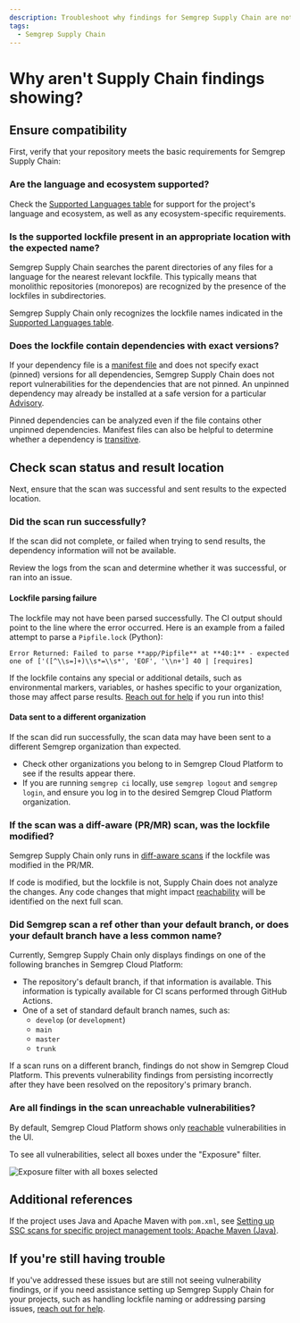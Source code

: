 ```yaml
---
description: Troubleshoot why findings for Semgrep Supply Chain are not showing.
tags:
  - Semgrep Supply Chain
---
```

# Why aren't Supply Chain findings showing?

## Ensure compatibility

First, verify that your repository meets the basic requirements for Semgrep Supply Chain:

### Are the language and ecosystem supported?

Check the [Supported Languages table](/docs/supported-languages/#general-availability) for support for the project's language and ecosystem, as well as any ecosystem-specific requirements.

###  Is the supported lockfile present in an appropriate location with the expected name?

Semgrep Supply Chain searches the parent directories of any files for a language for the nearest relevant lockfile. This typically means that monolithic repositories (monorepos) are recognized by the presence of the lockfiles in subdirectories.

Semgrep Supply Chain only recognizes the lockfile names indicated in the [Supported Languages table](/docs/supported-languages/#general-availability).

### Does the lockfile contain dependencies with exact versions?

If your dependency file is a [manifest file](/docs/semgrep-supply-chain/glossary/#manifest-file) and does not specify exact (pinned) versions for all dependencies, Semgrep Supply Chain does not report vulnerabilities for the dependencies that are not pinned. An unpinned dependency may already be installed at a safe version for a particular [Advisory](https://semgrep.dev/docs/semgrep-supply-chain/glossary/#advisory).

Pinned dependencies can be analyzed even if the file contains other unpinned dependencies. Manifest files can also be helpful to determine whether a dependency is [transitive](/docs/semgrep-supply-chain/glossary/#transitive-or-indirect-dependency).

## Check scan status and result location

Next, ensure that the scan was successful and sent results to the expected location.

### Did the scan run successfully?

If the scan did not complete, or failed when trying to send results, the dependency information will not be available.

Review the logs from the scan and determine whether it was successful, or ran into an issue.

#### Lockfile parsing failure

The lockfile may not have been parsed successfully. The CI output should point to the line where the error occurred. Here is an example from a failed attempt to parse a `Pipfile.lock` (Python):

```
Error Returned: Failed to parse **app/Pipfile** at **40:1** - expected one of ['([^\\s=]+)\\s*=\\s*', 'EOF', '\\n+'] 40 | [requires]
```

If the lockfile contains any special or additional details, such as environmental markers, variables, or hashes specific to your organization, those may affect parse results. [Reach out for help](#if-youre-still-having-trouble) if you run into this!

#### Data sent to a different organization

If the scan did run successfully, the scan data may have been sent to a different Semgrep organization than expected.

* Check other organizations you belong to in Semgrep Cloud Platform to see if the results appear there.
* If you are running `semgrep ci` locally, use `semgrep logout` and `semgrep login`, and ensure you log in to the desired Semgrep Cloud Platform organization.

### If the scan was a diff-aware (PR/MR) scan, was the lockfile modified? 

Semgrep Supply Chain only runs in [diff-aware scans](/docs/semgrep-ci/running-semgrep-ci-with-semgrep-cloud-platform/#diff-aware-scanning) if the lockfile was modified in the PR/MR.

If code is modified, but the lockfile is not, Supply Chain does not analyze the changes. Any code changes that might impact [reachability](/docs/semgrep-supply-chain/glossary/#reachability) will be identified on the next full scan.

### Did Semgrep scan a ref other than your default branch, or does your default branch have a less common name?

Currently, Semgrep Supply Chain only displays findings on one of the following branches in Semgrep Cloud Platform:

* The repository's default branch, if that information is available. This information is typically available for CI scans performed through GitHub Actions.
* One of a set of standard default branch names, such as:
  * `develop` (or `development`)
  * `main`
  * `master`
  * `trunk`

If a scan runs on a different branch, findings do not show in Semgrep Cloud Platform. This prevents vulnerability findings from persisting incorrectly after they have been resolved on the repository's primary branch.

### Are all findings in the scan unreachable vulnerabilities?

By default, Semgrep Cloud Platform shows only [reachable](/docs/semgrep-supply-chain/glossary/#reachability) vulnerabilities in the UI. 

To see all vulnerabilities, select all boxes under the "Exposure" filter.

![Exposure filter with all boxes selected](/img/kb/ssc-vuln-filter.png)

## Additional references

If the project uses Java and Apache Maven with `pom.xml`, see [Setting up SSC scans for specific project management tools:
Apache Maven (Java)](/docs/semgrep-supply-chain/getting-started/#apache-maven-java).

## If you're still having trouble

If you've addressed these issues but are still not seeing vulnerability findings, or if you need assistance setting up Semgrep Supply Chain for your projects, such as handling lockfile naming or addressing parsing issues, [reach out for help](docs/support/).